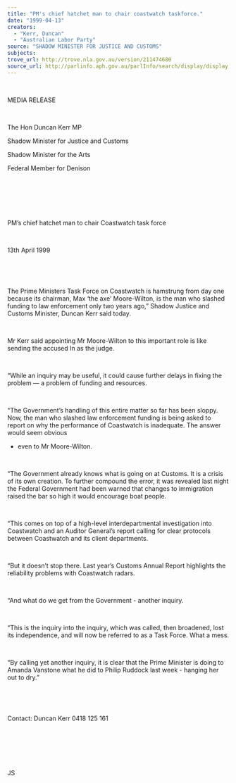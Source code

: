 ```yaml
---
title: "PM's chief hatchet man to chair coastwatch taskforce."
date: "1999-04-13"
creators:
  - "Kerr, Duncan"
  - "Australian Labor Party"
source: "SHADOW MINISTER FOR JUSTICE AND CUSTOMS"
subjects:
trove_url: http://trove.nla.gov.au/version/211474680
source_url: http://parlinfo.aph.gov.au/parlInfo/search/display/display.w3p;query=Id%3A%22media/pressrel/MV606%22
---
```


   

  

  MEDIA 
RELEASE

  

  The Hon Duncan Kerr 
MP

  Shadow Minister for 
Justice and Customs

  Shadow Minister for 
the Arts

  Federal Member for 
Denison

  

  

  

  PM’s chief hatchet man to chair Coastwatch task force

  

 13th April 1999

  

  

 The Prime Ministers 
Task Force on Coastwatch is hamstrung from day one because its chairman, 
Max ‘the axe’ Moore-Wilton, is the man who slashed funding to law 
enforcement only two years ago,” Shadow Justice and Customs Minister, 
Duncan Kerr said today.

  

 Mr Kerr said appointing 
Mr Moore-Wilton to this important role is like sending the accused In 
as the judge.

  

 “While an inquiry 
may be useful, it could cause further delays in fixing the problem — 
a problem of funding and resources.

  

 “The Government’s 
handling of this entire matter so far has been sloppy. Now, the man 
who slashed law enforcement funding is being asked to report on why 
the performance of Coastwatch is inadequate. The answer would seem obvious 
- even to Mr Moore-Wilton.

  

 “The Government already 
knows what is going on at Customs. It is a crisis of its own creation. 
To further compound the error, it was revealed last night the Federal 
Government had been warned that changes to immigration raised the bar 
so high it would encourage boat people.

  

 “This comes on top 
of a high-level interdepartmental investigation into Coastwatch and 
an Auditor General’s report calling for clear protocols between Coastwatch 
and its client departments.

  

 “But it doesn’t 
stop there. Last year’s Customs Annual Report highlights the reliability 
problems with Coastwatch radars.

  

 “And what do we get 
from the Government - another inquiry.

  

 “This is the inquiry 
into the inquiry, which was called, then broadened, lost its independence, 
and will now be referred to as a Task Force. What a mess.

  

 “By calling yet another 
inquiry, it is clear that the Prime Minister is doing to Amanda Vanstone 
what he did to Philip Ruddock last week - hanging her out to dry.”

  

  

  Contact: Duncan Kerr 0418 125 161

  

  

  

  JS


